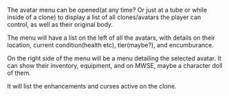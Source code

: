 The avatar menu can be opened(at any time? Or just at a tube or while inside of a clone) to display a list of all clones/avatars the player can control, as well as their original body.

The menu will have a list on the left of all the avatars, with details on their location, current condition(health etc), tier(maybe?), and encumburance.

On the right side of the menu will be a menu detailing the selected avatar. It can show their inventory, equipment, and on MWSE, maybe a character doll of them.

It will list the enhancements and curses active on the clone.